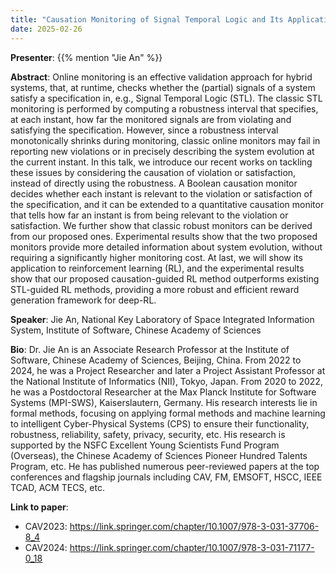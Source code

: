 ```yaml
---
title: "Causation Monitoring of Signal Temporal Logic and Its Application to Reinforcement Learning"
date: 2025-02-26
---
```



**Presenter**: {{% mention "Jie An" %}}

**Abstract**: Online monitoring is an effective validation approach for hybrid systems, that, at runtime, checks whether the (partial) signals of a system satisfy a specification in, e.g., Signal Temporal Logic (STL). The classic STL monitoring is performed by computing a robustness interval that specifies, at each instant, how far the monitored signals are from violating and satisfying the specification. However, since a robustness interval monotonically shrinks during monitoring, classic online monitors may fail in reporting new violations or in precisely describing the system evolution at the current instant.
In this talk, we introduce our recent works on tackling these issues by considering the causation of violation or satisfaction, instead of directly using the robustness. A Boolean causation monitor decides whether each instant is relevant to the violation or satisfaction of the specification, and it can be extended to a quantitative causation monitor that tells how far an instant is from being relevant to the violation or satisfaction. We further show that classic robust monitors can be derived from our proposed ones.  Experimental results show that the two proposed monitors provide more detailed information about system evolution, without requiring a significantly higher monitoring cost. At last, we will show its application to reinforcement learning (RL), and the experimental results show that our proposed causation-guided RL method outperforms existing STL-guided RL methods, providing a more robust and efficient reward generation framework for deep-RL.

**Speaker**: Jie An, National Key Laboratory of Space Integrated Information System, Institute of Software, Chinese Academy of Sciences

**Bio**: Dr. Jie An is an Associate Research Professor at the Institute of Software, Chinese Academy of Sciences, Beijing, China. From 2022 to 2024, he was a Project Researcher and later a Project Assistant Professor at the National Institute of Informatics (NII), Tokyo, Japan. From 2020 to 2022, he was a Postdoctoral Researcher at the Max Planck Institute for Software Systems (MPI-SWS), Kaiserslautern, Germany. His research interests lie in formal methods, focusing on applying formal methods and machine learning to intelligent Cyber-Physical Systems (CPS) to ensure their functionality, robustness, reliability, safety, privacy, security, etc. His research is supported by the NSFC Excellent Young Scientists Fund Program (Overseas), the Chinese Academy of Sciences Pioneer Hundred Talents Program, etc. He has published numerous peer-reviewed papers at the top conferences and flagship journals including CAV, FM, EMSOFT, HSCC, IEEE TCAD, ACM TECS, etc.

**Link to paper**:
- CAV2023: https://link.springer.com/chapter/10.1007/978-3-031-37706-8_4
- CAV2024: https://link.springer.com/chapter/10.1007/978-3-031-71177-0_18
